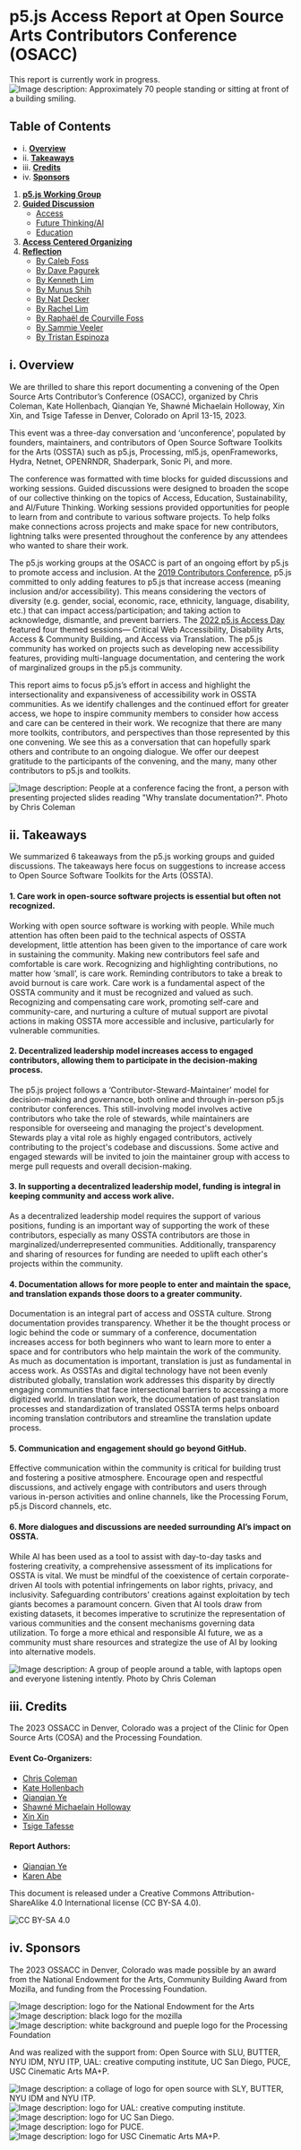 # p5.js Access Report at Open Source Arts Contributors Conference (OSACC) 
This report is currently work in progress.
![Image description: Approximately 70 people standing or sitting at front of a building smiling.](0-images/group-chris.jpeg)

## Table of Contents

* i. [**Overview**](#i-overview)
* ii. [**Takeaways**](#ii-takeaways)
* iii. [**Credits**](#iv-credits)
* iv. [**Sponsors**](#v-sponsors)

1. [**p5.js Working Group**](working-group.md)
2. [**Guided Discussion**](/2-guided-discussion)
   * [Access](1-access-guided-discussion.md)
   * [Future Thinking/AI](2-future-thinking-ai-guided-discussion.md)
   * [Education](3-education-guided-discussion.md)
4. [**Access Centered Organizing**](organizing.md)
5. [**Reflection**](/4-reflection)
   * [By Caleb Foss](reflection-by-caleb-foss.md)
   * [By Dave Pagurek](reflection-by-dave-pagurek.md)
   * [By Kenneth Lim](reflection-by-kenneth-lim.md)
   * [By Munus Shih](reflection-by-munus-shih.md)
   * [By Nat Decker](reflection-by-nat-decker.md)
   * [By Rachel Lim](reflection-by-rachel-lim.md)
   * [By Raphaël de Courville Foss](reflection-by-raphaël-de-courville.md)
   * [By Sammie Veeler](reflection-by-sammie-veeler.md)
   * [By Tristan Espinoza](reflection-by-tristan-espinoza.md)


## i. Overview
We are thrilled to share this report documenting a convening of the Open Source Arts Contributor’s Conference (OSACC), organized by Chris Coleman, Kate Hollenbach, Qianqian Ye, Shawné Michaelain Holloway, Xin Xin, and Tsige Tafesse in Denver, Colorado on April 13-15, 2023.

This event was a three-day conversation and ‘unconference’, populated by founders, maintainers, and contributors of Open Source Software Toolkits for the Arts (OSSTA) such as p5.js, Processing, ml5.js, openFrameworks, Hydra, Netnet, OPENRNDR, Shaderpark, Sonic Pi, and more.

The conference was formatted with time blocks for guided discussions and working sessions. Guided discussions were designed to broaden the scope of our collective thinking on the topics of Access, Education, Sustainability, and AI/Future Thinking. Working sessions provided opportunities for people to learn from and contribute to various software projects. To help folks make connections across projects and make space for new contributors, lightning talks were presented throughout the conference by any attendees who wanted to share their work.

The p5.js working groups at the OSACC is part of an ongoing effort by p5.js to promote access and inclusion. At the [2019 Contributors Conference](https://p5js.org/community/contributors-conference-2019.html), p5.js committed to only adding features to p5.js that increase access (meaning inclusion and/or accessibility). This means considering the vectors of diversity (e.g. gender, social, economic, race, ethnicity, language, disability, etc.) that can impact access/participation; and taking action to acknowledge, dismantle, and prevent barriers. The [2022 p5.js Access Day](https://p5js.org/community/p5js-access-day-2022.html) featured four themed sessions— Critical Web Accessibility, Disability Arts, Access & Community Building, and Access via Translation. The p5.js community has worked on projects such as developing new accessibility features, providing multi-language documentation, and centering the work of marginalized groups in the p5.js community.

This report aims to focus p5.js’s effort in access and highlight the intersectionality and expansiveness of accessibility work in OSSTA communities. As we identify challenges and the continued effort for greater access, we hope to inspire community members to consider how access and care can be centered in their work. We recognize that there are many more toolkits, contributors, and perspectives than those represented by this one convening. We see this as a conversation that can hopefully spark others and contribute to an ongoing dialogue. We offer our deepest gratitude to the participants of the convening, and the many, many other contributors to p5.js and toolkits.

![Image description: People at a conference facing the front, a person with presenting projected slides reading "Why translate documentation?". Photo by Chris Coleman](0-images/translation-chris.png)

## ii. Takeaways
We summarized 6 takeaways from the p5.js working groups and guided discussions. The takeaways here focus on suggestions to increase access to Open Source Software Toolkits for the Arts (OSSTA).

#### 1. Care work in open-source software projects is essential but often not recognized.
Working with open source software is working with people. While much attention has often been paid to the technical aspects of OSSTA development, little attention has been given to the importance of care work in sustaining the community. Making new contributors feel safe and comfortable is care work. Recognizing and highlighting contributions, no matter how ‘small’, is care work. Reminding contributors to take a break to avoid burnout is care work. Care work is a fundamental aspect of the OSSTA community and it must be recognized and valued as such. Recognizing and compensating care work, promoting self-care and community-care, and nurturing a culture of mutual support are pivotal actions in making OSSTA more accessible and inclusive, particularly for vulnerable communities.

#### 2. Decentralized leadership model increases access to engaged contributors, allowing them to participate in the decision-making process.
The p5.js project follows a ‘Contributor-Steward-Maintainer’ model for decision-making and governance, both online and through in-person p5.js contributor conferences. This still-involving model involves active contributors who take the role of stewards, while maintainers are responsible for overseeing and managing the project's development. Stewards play a vital role as highly engaged contributors, actively contributing to the project's codebase and discussions. Some active and engaged stewards will be invited to join the maintainer group with access to merge pull requests and overall decision-making.

#### 3. In supporting a decentralized leadership model, funding is integral in keeping community and access work alive.
As a decentralized leadership model requires the support of various positions, funding is an important way of supporting the work of these contributors, especially as many OSSTA contributors are those in marginalized/underrepresented communities. Additionally, transparency and sharing of resources for funding are needed to uplift each other's projects within the community.

#### 4. Documentation allows for more people to enter and maintain the space, and translation expands those doors to a greater community.
Documentation is an integral part of access and OSSTA culture. Strong documentation provides transparency. Whether it be the thought process or logic behind the code or summary of a conference, documentation increases access for both beginners who want to learn more to enter a space and for contributors who help maintain the work of the community. As much as documentation is important, translation is just as fundamental in access work. As OSSTAs and digital technology have not been evenly distributed globally, translation work addresses this disparity by directly engaging communities that face intersectional barriers to accessing a more digitized world. In translation work, the documentation of past translation processes and standardization of translated OSSTA terms helps onboard incoming translation contributors and streamline the translation update process.

#### 5. Communication and engagement should go beyond GitHub.
Effective communication within the community is critical for building trust and fostering a positive atmosphere.  Encourage open and respectful discussions, and actively engage with contributors and users through various in-person activities and online channels, like the Processing Forum, p5.js Discord channels, etc.

#### 6. More dialogues and discussions are needed surrounding AI’s impact on OSSTA.
While AI has been used as a tool to assist with day-to-day tasks and fostering creativity, a comprehensive assessment of its implications for OSSTA is vital. We must be mindful of the coexistence of certain corporate-driven AI tools with potential infringements on labor rights, privacy, and inclusivity. Safeguarding contributors' creations against exploitation by tech giants becomes a paramount concern. Given that AI tools draw from existing datasets, it becomes imperative to scrutinize the representation of various communities and the consent mechanisms governing data utilization. To forge a more ethical and responsible AI future, we as a community must share resources and strategize the use of AI by looking into alternative models.

![Image description: A group of people around a table, with laptops open and everyone listening intently. Photo by Chris Coleman](0-images/discussion-chris.jpeg)

## iii. Credits
The 2023 OSSACC in Denver, Colorado was a project of the Clinic for Open Source Arts (COSA) and the Processing Foundation.

#### Event Co-Organizers:
 * [Chris Coleman](https://digitalcoleman.com/)
 * [Kate Hollenbach](https://www.katehollenbach.com/)
 * [Qianqian Ye](http://qianqianye.com)
 * [Shawné Michaelain Holloway](https://shawnemichaelainholloway.com/)
 * [Xin Xin](https://xin-xin.info/)
 * [Tsige Tafesse](https://www.linkedin.com/in/tsige/)

#### Report Authors:
 * [Qianqian Ye](http://qianqianye.com)
 * [Karen Abe](http://karenabe.com)

This document is released under a Creative Commons Attribution-ShareAlike 4.0 International license (CC BY-SA 4.0).

![CC BY-SA 4.0](0-images/by-sa_small.png)

## iv. Sponsors
The 2023 OSSACC in Denver, Colorado was made possible by an award from the National Endowment for the Arts, Community Building Award from Mozilla, and funding from the Processing Foundation.

![Image description: logo for the National Endowment for the Arts](0-images/credits-artsgov.jpeg)
![Image description: black logo for the mozilla](0-images/credits-mozilla.png)
![Image description: white background and pueple logo for the Processing Foundation](0-images/credits-processing.png)

And was realized with the support from: Open Source with SLU, BUTTER, NYU IDM, NYU ITP, UAL: creative computing institute, UC San Diego, PUCE, USC Cinematic Arts MA+P.

![Image description: a collage of logo for open source with SLY, BUTTER, NYU IDM and NYU ITP.](0-images/credits-1.png)
![Image description: logo for UAL: creative computing institute. ](0-images/credits-ual.png)
![Image description: logo for UC San Diego.](0-images/credits-ucsd.png)
![Image description: logo for PUCE.](0-images/credits-puce.png)
![Image description: logo for USC Cinematic Arts MA+P.](0-images/credits-map.png)


